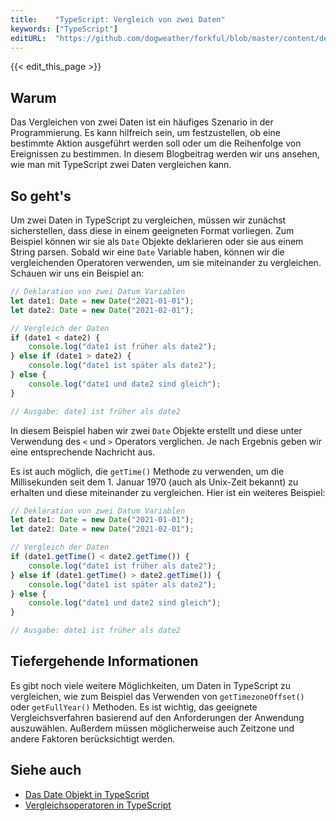 ```yaml
---
title:    "TypeScript: Vergleich von zwei Daten"
keywords: ["TypeScript"]
editURL:  "https://github.com/dogweather/forkful/blob/master/content/de/typescript/comparing-two-dates.md"
---
```


{{< edit_this_page >}}

## Warum

Das Vergleichen von zwei Daten ist ein häufiges Szenario in der Programmierung. Es kann hilfreich sein, um festzustellen, ob eine bestimmte Aktion ausgeführt werden soll oder um die Reihenfolge von Ereignissen zu bestimmen. In diesem Blogbeitrag werden wir uns ansehen, wie man mit TypeScript zwei Daten vergleichen kann.

## So geht's

Um zwei Daten in TypeScript zu vergleichen, müssen wir zunächst sicherstellen, dass diese in einem geeigneten Format vorliegen. Zum Beispiel können wir sie als `Date` Objekte deklarieren oder sie aus einem String parsen. Sobald wir eine `Date` Variable haben, können wir die vergleichenden Operatoren verwenden, um sie miteinander zu vergleichen. Schauen wir uns ein Beispiel an:

```TypeScript
// Deklaration von zwei Datum Variablen
let date1: Date = new Date("2021-01-01");
let date2: Date = new Date("2021-02-01");

// Vergleich der Daten
if (date1 < date2) {
    console.log("date1 ist früher als date2");
} else if (date1 > date2) {
    console.log("date1 ist später als date2");
} else {
    console.log("date1 und date2 sind gleich");
}

// Ausgabe: date1 ist früher als date2
```

In diesem Beispiel haben wir zwei `Date` Objekte erstellt und diese unter Verwendung des `<` und `>` Operators verglichen. Je nach Ergebnis geben wir eine entsprechende Nachricht aus.

Es ist auch möglich, die `getTime()` Methode zu verwenden, um die Millisekunden seit dem 1. Januar 1970 (auch als Unix-Zeit bekannt) zu erhalten und diese miteinander zu vergleichen. Hier ist ein weiteres Beispiel:

```TypeScript
// Deklaration von zwei Datum Variablen
let date1: Date = new Date("2021-01-01");
let date2: Date = new Date("2021-02-01");

// Vergleich der Daten
if (date1.getTime() < date2.getTime()) {
    console.log("date1 ist früher als date2");
} else if (date1.getTime() > date2.getTime()) {
    console.log("date1 ist später als date2");
} else {
    console.log("date1 und date2 sind gleich");
}

// Ausgabe: date1 ist früher als date2
```

## Tiefergehende Informationen

Es gibt noch viele weitere Möglichkeiten, um Daten in TypeScript zu vergleichen, wie zum Beispiel das Verwenden von `getTimezoneOffset()` oder `getFullYear()` Methoden. Es ist wichtig, das geeignete Vergleichsverfahren basierend auf den Anforderungen der Anwendung auszuwählen. Außerdem müssen möglicherweise auch Zeitzone und andere Faktoren berücksichtigt werden.

## Siehe auch

- [Das Date Objekt in TypeScript](https://www.typescriptlang.org/docs/handbook/release-notes/typescript-2-2.html#the-date-object)
- [Vergleichsoperatoren in TypeScript](https://www.typescriptlang.org/docs/handbook/2/everyday-types.html#comparison-operator-behavior)